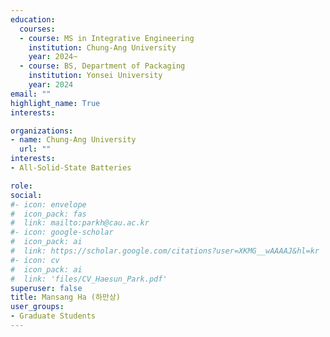 ```yaml
---
education:
  courses:
  - course: MS in Integrative Engineering
    institution: Chung-Ang University
    year: 2024~  
  - course: BS, Department of Packaging
    institution: Yonsei University
    year: 2024
email: ""
highlight_name: True
interests:

organizations:
- name: Chung-Ang University
  url: ""
interests:
- All-Solid-State Batteries

role: 
social:
#- icon: envelope
#  icon_pack: fas
#  link: mailto:parkh@cau.ac.kr
#- icon: google-scholar
#  icon_pack: ai
#  link: https://scholar.google.com/citations?user=XKMG__wAAAAJ&hl=kr
#- icon: cv
#  icon_pack: ai
#  link: 'files/CV_Haesun_Park.pdf'
superuser: false
title: Mansang Ha (하만상)
user_groups:
- Graduate Students
---
```



